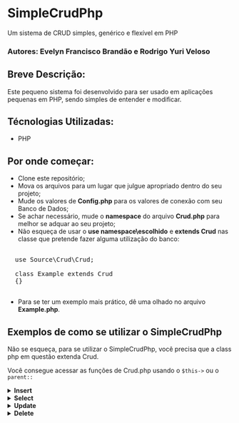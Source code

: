 # SimpleCrudPhp
Um sistema de CRUD simples, genérico e flexível em PHP  

### Autores: Evelyn Francisco Brandão e Rodrigo Yuri Veloso

## Breve Descrição:
Este pequeno sistema foi desenvolvido para ser usado em aplicações pequenas em PHP, sendo simples de entender e modificar.

## Técnologias Utilizadas:
- PHP

## Por onde começar:
- Clone este repositório;
- Mova os arquivos para um lugar que julgue apropriado dentro do seu projeto;
- Mude os valores de **Config.php** para os valores de conexão com seu Banco de Dados;
- Se achar necessário, mude o **namespace** do arquivo **Crud.php** para melhor se adquar ao seu projeto;
- Não esqueça de usar o **use namespace\escolhido** e **extends Crud** nas classe que pretende fazer alguma utilização do banco:
<pre>

  use Source\Crud\Crud;

  class Example extends Crud
  {}
  
</pre>

- Para se ter um exemplo mais prático, dê uma olhado no arquivo **Example.php**.

## Exemplos de como se utilizar o SimpleCrudPhp
<p>Não se esqueça, para se utilizar o SimpleCrudPhp, você precisa que a class php em questão extenda Crud.</p>
<p>Você consegue acessar as funções de Crud.php usando o <code>$this-></code> ou o <code>parent::</code></p>

<details>
  <summary><b>Insert</b></summary>
  <p>Para realizar um <code>insert</code> com o SimpleCrudPhp, você deve chamar a função <code>insert</code> passando os parametros na ordem:</p>
  <ul>
    <li>nome da tabela</li>
    <li> array com os valores que serão inseridos</li>
    <li>colunas em que os valores do array serão inseridos</li>
  </ul>
  <p>Por fim, devesse chamar a função <code>execute()</code>. Quando está função é chamada sem passar parametros, ela retorna um booleano verdaderio caso o insert tenha sido executado ou false em caso de falha</p>
  <h4>Exemplo:</h4>
  <pre>
  <?php

   use Source\Crud\Crud;

    class Example extends Crud
    {
        public function insertExample(array $data = null)
        {
            $query = $this->insert("example", $data, "qt_example, nm_example")->execute();

            if ($query) {
                return "example cadastrado";
            } else {
                return $this->getError();
            }
        }
    }
    
    
  </pre>
</details>

<details>
  <summary><b>Select</b></summary>
  
  <p>Para realizar um select com o SimpleCrudPhp, você deve chamar a função <code>select</code> passando as colunas que deseja trazer, caso não informe as colunas o valor padrão será o mesmo que <code>select * </code>. Depois de chamar função <code>select()</code> devesse chamar a função <code>from</code> em seguida.</p>
  <h4>Exemplo sem <code>WHERE</code>:</h4>
  <p>O <code>execute("fetchAll")</code> retorna um array (uma lista) de objetos.</p>
  <pre>    
    $query = $this->select("qt_example as qt, nm_example as nome")
            ->from("example")
            ->execute("fetchAll");

   return $query;
  </pre>
  <h4>Exemplo com <code>WHERE</code>:</h4>
  <p>O <code>execute("fetch")</code> retorna um objeto.</p>
  <pre>    
    $query = $this->select("qt_example as qt, nm_example as nome")
            ->from("example")
            ->where("cd_example = ?", [$id])
            ->execute("fetch");

    return $query;
  </pre>
  <p>O <code>where</code> recebe uma <code>string</code> com as colunas separadas por vírgula, mais o <code> ? </code> que será substituido pelo valor do array (segundo parametro). </p>
  <h5>Exemplo de <code>where</code> com mais de um parametro:</h5>
  <pre>
    $nome = "Fulano de Tal";
    $idade = 24;
    
    $query = $this->select("ds_perfil, nm_cidade")
            ->from("example")
            ->where("nm_example = ? AND idade = ?", [$nome, $idade])
            ->execute("fetch");
            
    // seria o mesmo que 
    
    $query = "select ds_perfil, nm_cidade from example 
              where nm_example = "Fulano de Tal" AND idade = 24";
    
  </pre>
  
  <h4>Exemplo com mais clausulas no <b>select</b>:</h4>
  <pre>
  
  $nome = "tal"
  
  $query = $this->select("qt_example as qt, nm_example as nome")
              ->from("example")
              ->where(""nm_example LIKE (?)", ["%{$nome}%"])
              ->order("dt_example", "DESC")
              ->limit(0, 10)
              ->execute("fetch");  
              
              
   </pre>

</details>

<details>
  <summary><b>Update</b></summary>
    <p>Para realizar um update com o SimpleCrudPhp, você deve chamar a função <code>update</code> passando os parametros na ordem:</p>
  <ul>
    <li>Nome da tabela</li>
    <li>Colunas separada por vírgula e o <code> ? </code> </li>
    <li>Array de valores que substituirão os <code> ? </code></li>
  </ul>
  <h4>Exemplo:</h4>
  <pre>    
        $crud = $this->update("example", "nm_example = ?, dt_example = ?", $data)
            ->where("cd_example = ?", [$id])->execute();

        if ($crud) {
            return "Atualizado Com Sucesso";
        } else {
            return $this->getError();
        }
  </pre>
</details>

<details>
  <summary><b>Delete</b></summary>
    <p>Para realizar um delete com o SimpleCrudPhp, você deve chamar a função <code>delete</code> seguida de função <code>from()</code></p>
  <h4>Exemplo:</h4>
  <pre>    
    $crud = $this->delete()->from("example")->where("cd_example = ?", [$id])->execute();

    return $crud;
  </pre>
</details>

